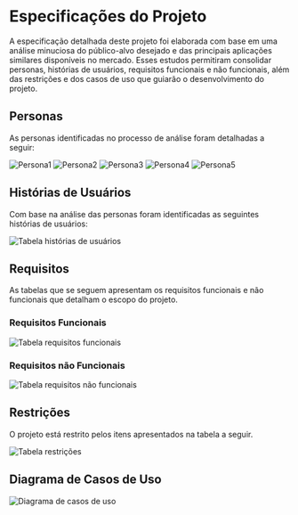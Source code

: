 # Especificações do Projeto

A especificação detalhada deste projeto foi elaborada com base em uma análise minuciosa do público-alvo desejado e das principais aplicações similares disponíveis no mercado. Esses estudos permitiram consolidar personas, histórias de usuários, requisitos funcionais e não funcionais, além das restrições e dos casos de uso que guiarão o desenvolvimento do projeto.

## Personas

As personas identificadas no processo de análise foram detalhadas a seguir:

<img src="https://github.com/ICEI-PUC-Minas-PMV-SInt/pmv-sint-2024-2-e2-proj-front-t1-grupo2-eixo2-projeto/blob/main/docs/img/Andressa.png" alt="Persona1"/>

<img src="https://github.com/ICEI-PUC-Minas-PMV-SInt/pmv-sint-2024-2-e2-proj-front-t1-grupo2-eixo2-projeto/blob/main/docs/img/Igor.png" alt="Persona2"/>

<img src="https://github.com/ICEI-PUC-Minas-PMV-SInt/pmv-sint-2024-2-e2-proj-front-t1-grupo2-eixo2-projeto/blob/main/docs/img/Edson.png" alt="Persona3"/>

<img src="https://github.com/ICEI-PUC-Minas-PMV-SInt/pmv-sint-2024-2-e2-proj-front-t1-grupo2-eixo2-projeto/blob/main/docs/img/Juliana.png" alt="Persona4"/>

<img src="https://github.com/ICEI-PUC-Minas-PMV-SInt/pmv-sint-2024-2-e2-proj-front-t1-grupo2-eixo2-projeto/blob/main/docs/img/Rafael.png" alt="Persona5"/>


## Histórias de Usuários

Com base na análise das personas foram identificadas as seguintes histórias de usuários:

<img src="https://github.com/ICEI-PUC-Minas-PMV-SInt/pmv-sint-2024-2-e2-proj-front-t1-grupo2-eixo2-projeto/blob/main/docs/img/historia-usuarios.png" alt="Tabela histórias de usuários"/>

## Requisitos

As tabelas que se seguem apresentam os requisitos funcionais e não funcionais que detalham o escopo do projeto.

### Requisitos Funcionais

<img src="https://github.com/ICEI-PUC-Minas-PMV-SInt/pmv-sint-2024-2-e2-proj-front-t1-grupo2-eixo2-projeto/blob/main/docs/img/requisitos-funcionais.png" alt="Tabela requisitos funcionais"/>

### Requisitos não Funcionais

<img src="https://github.com/ICEI-PUC-Minas-PMV-SInt/pmv-sint-2024-2-e2-proj-front-t1-grupo2-eixo2-projeto/blob/main/docs/img/requisitos-nao-funcionais.png" alt="Tabela requisitos não funcionais"/>

## Restrições

O projeto está restrito pelos itens apresentados na tabela a seguir.

<img src="https://github.com/ICEI-PUC-Minas-PMV-SInt/pmv-sint-2024-2-e2-proj-front-t1-grupo2-eixo2-projeto/blob/main/docs/img/restricoes.png" alt="Tabela restrições"/>

## Diagrama de Casos de Uso

<img src="https://github.com/ICEI-PUC-Minas-PMV-SInt/pmv-sint-2024-2-e2-proj-front-t1-grupo2-eixo2-projeto/blob/main/docs/img/casos-de-uso.png" alt="Diagrama de casos de uso"/>

